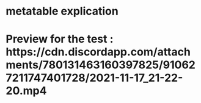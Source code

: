 # metatable explication
<h1> Preview for the test : https://cdn.discordapp.com/attachments/780131463160397825/910627211747401728/2021-11-17_21-22-20.mp4 <h1/>
